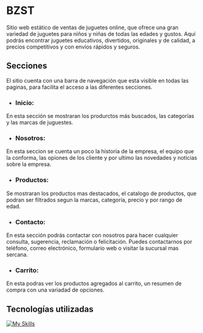 # BZST
Sitio web estático de ventas de juguetes online, que ofrece una gran variedad de juguetes para niños y niñas de todas las edades y gustos. Aquí podrás encontrar juguetes educativos, divertidos, originales y de calidad, a precios competitivos y con envíos rápidos y seguros.
## Secciones
El sitio cuenta con una barra de navegación que esta visible en todas las paginas, para facilita el acceso a las diferentes secciones.
- ### Inicio:
En esta sección se mostraran los produrctos más buscados, las categorías y las marcas de juguestes.
- ### Nosotros:
En esta seccion se cuenta un poco la historia de la empresa, el equipo que la conforma, las opiones de los cliente y por ultimo las novedades y noticias sobre la empresa.
- ### Productos:
Se mostraran los productos mas destacados, el catalogo de productos, que podran ser filtrados segun la marcas, categoría, precio y por rango de edad.
- ### Contacto:
En esta sección podrás contactar con nosotros para hacer cualquier consulta, sugerencia, reclamación o felicitación. Puedes contactarnos por teléfono, correo electrónico, formulario web o visitar la sucursal mas sercana.
- ### Carrito:
En esta podras ver los productos agregados al carrito, un resumen de compra con una variadad de opciones.
## Tecnologías utilizadas
[![My Skills](https://skillicons.dev/icons?i=git,html,css,sass&perline=3)](https://skillicons.dev)
